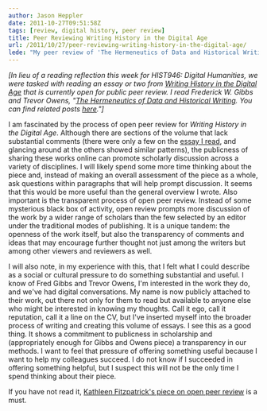 ```yaml
---
author: Jason Heppler
date: 2011-10-27T09:51:58Z
tags: [review, digital history, peer review]
title: Peer Reviewing Writing History in the Digital Age
url: /2011/10/27/peer-reviewing-writing-history-in-the-digital-age/
lede: "My peer review of 'The Hermeneutics of Data and Historical Writing' by Fred Gibbs and Trevor Owens."
---
```


*[In lieu of a reading reflection this week for HIST946: Digital Humanities, we were tasked with reading an essay or two from [Writing History in the Digital Age](http://writinghistory.trincoll.edu/) that is currently open for public peer review. I read Frederick W. Gibbs and Trevor Owens, "[The Hermeneutics of Data and Historical Writing](http://writinghistory.trincoll.edu/data/hermeneutics-of-data-and-historical-writing-gibbs-owens/). You can find related posts [here](http://jasonheppler.org/the-digital-humanities-seminar.html)."]*

I am fascinated by the process of open peer review for *Writing History in the Digital Age*. Although there are sections of the volume that lack substantial comments (there were only a few on the [essay I read](http://writinghistory.trincoll.edu/data/hermeneutics-of-data-and-historical-writing-gibbs-owens/), and glancing around at the others showed similar patterns), the publicness of sharing these works online can promote scholarly discussion across a variety of disciplines. I will likely spend some more time thinking about the piece and, instead of making an overall assessment of the piece as a whole, ask questions within paragraphs that will help prompt discussion. It seems that this would be more useful than the general overview I wrote. Also important is the transparent process of open peer review. Instead of some mysterious black box of activity, open review prompts more discussion of the work by a wider range of scholars than the few selected by an editor under the traditional modes of publishing. It is a unique tandem: the openness of the work itself, but also the transparency of comments and ideas that may encourage further thought not just among the writers but among other viewers and reviewers as well.

I will also note, in my experience with this, that I felt what I could describe as a social or cultural pressure to do something substantial and useful. I know of Fred Gibbs and Trevor Owens, I'm interested in the work they do, and we've had digital conversations. My name is now publicly attached to their work, out there not only for them to read but available to anyone else who might be interested in knowing my thoughts. Call it ego, call it reputation, call it a line on the CV, but I've inserted myself into the broader process of writing and creating this volume of essays. I see this as a good thing. It shows a commitment to publicness in scholarship and (appropriately enough for Gibbs and Owens piece) a transparency in our methods. I want to feel that pressure of offering something useful because I want to help my colleagues succeed. I do not know if I succeeded in offering something helpful, but I suspect this will not be the only time I spend thinking about their piece.

If you have not read it, [Kathleen Fitzpatrick's piece on open peer review](http://www.plannedobsolescence.net/blog/peer-to-peer-review-and-its-aporias/) is a must.
